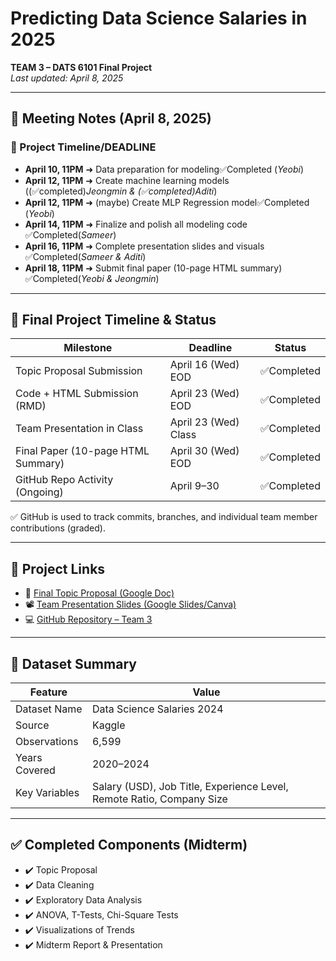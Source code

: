 # Predicting Data Science Salaries in 2025  
**TEAM 3 – DATS 6101 Final Project**  
_Last updated: April 8, 2025_

---
<h2>📝 Meeting Notes (April 8, 2025)</h2>

<h3>📅 Project Timeline/DEADLINE</h3>
<ul>
  <li><strong>April 10, 11PM</strong> ➜ Data preparation for modeling✅Completed   (<em>Yeobi</em>)</li>
  <li><strong>April 12, 11PM</strong> ➜ Create machine learning models ((✅completed)<em>Jeongmin & (✅completed)Aditi</em>)</li>
  <li><strong>April 12, 11PM</strong> ➜ (maybe) Create MLP Regression model✅Completed   (<em>Yeobi</em>)</li>
  <li><strong>April 14, 11PM</strong> ➜ Finalize and polish all modeling code ✅Completed(<em>Sameer</em>)</li>
  <li><strong>April 16, 11PM</strong> ➜ Complete presentation slides and visuals ✅Completed(<em>Sameer & Aditi</em>)</li>
  <li><strong>April 18, 11PM</strong> ➜ Submit final paper (10-page HTML summary) ✅Completed(<em>Yeobi & Jeongmin</em>)</li>
</ul>


---

## 📌 Final Project Timeline & Status

| **Milestone**                           | **Deadline**           | **Status**         |
|-----------------------------------------|-------------------------|---------------------|
| Topic Proposal Submission               | April 16 (Wed) EOD      | ✅Completed        |
| Code + HTML Submission (RMD)            | April 23 (Wed) EOD      | ✅Completed         |
| Team Presentation in Class              | April 23 (Wed) Class    | ✅Completed         |
| Final Paper (10-page HTML Summary)      | April 30 (Wed) EOD      | ✅Completed         |
| GitHub Repo Activity (Ongoing)          | April 9–30              | ✅Completed         |

✅ GitHub is used to track commits, branches, and individual team member contributions (graded).

---


## 📂 Project Links


- 📝 [Final Topic Proposal (Google Doc)](https://docs.google.com/document/d/1TonihM2pEICN_JhDjw1G4cQPScTqqWj9scFf5tIRjkU/edit?tab=t.0#heading=h.9bmkoplnagtk)
- 📽️ [Team Presentation Slides (Google Slides/Canva)](link-here)
- 💻 [GitHub Repository – Team 3](https://github.com/sameerbatra1/Data-Science-Salaries)


---

## 📌 Dataset Summary

| Feature             | Value                         |
|---------------------|-------------------------------|
| Dataset Name        | Data Science Salaries 2024     |
| Source              | Kaggle                         |
| Observations        | 6,599                          |
| Years Covered       | 2020–2024                      |
| Key Variables       | Salary (USD), Job Title, Experience Level, Remote Ratio, Company Size |

---

## ✅ Completed Components (Midterm)

- ✔️ Topic Proposal
- ✔️ Data Cleaning
- ✔️ Exploratory Data Analysis
- ✔️ ANOVA, T-Tests, Chi-Square Tests
- ✔️ Visualizations of Trends
- ✔️ Midterm Report & Presentation

